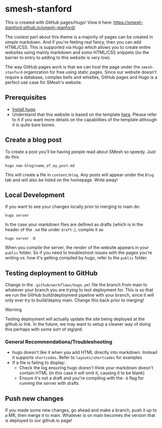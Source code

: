 # smesh-stanford
This is created with GitHub pages/Hugo! View it here: https://smesh-stanford.github.io/smesh-stanford/

The coolest part about this theme is a majority of pages can be created in simple markdown. And if you're feeling real fancy, then you can add HTML/CSS. This is supported via Hugo which allows you to create entire websites using mainly markdown and *some* HTML/CSS snippets (so the barrier to entry to adding to this website is very low).

The way GitHub pages work is that we can host the page under the `smesh-stanford` organization for free using static pages. Since our website doesn't require a database, complex bells and whistles, GitHub pages and Hugo is a perfect use case for SMesh's website.

## Prerequisites
- [Install hugo](https://gohugo.io/installation/)
- Understand that this website is based on the template [here](https://github.com/iossefy/kaslaanka?tab=readme-ov-file). Please refer to it if you want more details on the capabilities of the template although it is quite bare bones.


## Create a blog post
To create a post you'll be having people read about SMesh so speedy. Just do this:
```
hugo new blog/name_of_my_post.md
```

This will create a file in `content/blog`. Any posts will appear under the `Blog` tab and will also be listed on the homepage. Write away!

## Local Development
If you want to see your changes locally prior to merging to main do:
```
hugo server
```

In the case your markdown files are defined as drafts (which is in the header of the `.md` file under `draft:`), compile it as
```
hugo server -D
```

When you compile the server, the render of the website appears in your `public` folder. So if you need to troubleshoot issues with the pages you're writing vs. how it's getting compiled by hugo, refer to the `public` folder.

## Testing deployment to GitHub
Change in the `.github/workflows/hugo.yml` file the branch from main to whatever your branch you are trying to test deployment for. This is so that we run the GitHub build/deployment pipeline with your branch, since it will only ever try to build/deploy main. Change this back prior to merging!

> [!WARNING]
> Testing deployment will actually update the site being deployed at the github.io link. In the future, we may want to setup a cleaner way of doing this perhaps with some sort of stg/prd.

### General Recommendations/Troubleshooting
- hugo doesn't like it when you add HTML directly into markdown. Instead it supports `shortcodes`. Refer to `layouts/shortcodes` for examples
- If a file is failing to display: 
    - Check the log ensuring hugo doesn't think your markdown doesn't contain HTML (in this case it will omit it, causing it to be blank)
    - Ensure it's not a draft and you're compiling with the `-D` flag for running the server with drafts
## Push new changes
If you made some new changes, go ahead and make a branch, push it up to a MR, then merge it to main. Whatever is on main becomes the version that is deployed to our github.io page!
